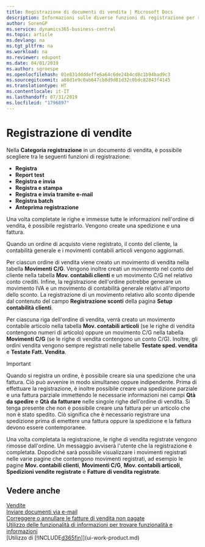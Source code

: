 ```yaml
---
title: Registrazione di documenti di vendita | Microsoft Docs
description: Informazioni sulle diverse funzioni di registrazione per registrare documenti di vendita e sul modo in cui aggiornare documenti registrati.
author: SorenGP
ms.service: dynamics365-business-central
ms.topic: article
ms.devlang: na
ms.tgt_pltfrm: na
ms.workload: na
ms.reviewer: edupont
ms.date: 04/01/2019
ms.author: sgroespe
ms.openlocfilehash: 01e831ddddeffe6a64c6de24b4cd8c1b94bad9c3
ms.sourcegitcommit: a88d1e9c0ab647cb8d9d81d32c0bdc82843f4145
ms.translationtype: HT
ms.contentlocale: it-IT
ms.lasthandoff: 07/31/2019
ms.locfileid: "1796897"
---
```

# <a name="posting-sales"></a>Registrazione di vendite
Nella **Categoria registrazione** in un documento di vendita, è possibile scegliere tra le seguenti funzioni di registrazione:

* **Registra**
* **Report test**
* **Registra e invia**
* **Registra e stampa**
* **Registra e invia tramite e-mail**
* **Registra batch**
* **Anteprima registrazione**

Una volta completate le righe e immesse tutte le informazioni nell'ordine di vendita, è possibile registrarlo. Vengono create una spedizione e una fattura.

Quando un ordine di acquisto viene registrato, il conto del cliente, la contabilità generale e i movimenti contabili articoli vengono aggiornati.

Per ciascun ordine di vendita viene creato un movimento di vendita nella tabella **Movimenti C/G**. Vengono inoltre creati un movimento nel conto del cliente nella tabella **Mov. contabili clienti** e un movimento C/G nel relativo conto crediti. Infine, la registrazione dell'ordine potrebbe generare un movimento IVA e un movimento di contabilità generale relativi all'importo dello sconto. La registrazione di un movimento relativo allo sconto dipende dal contenuto del campo **Registrazione sconti** della pagina **Setup contabilità clienti**.

Per ciascuna riga dell'ordine di vendita, verrà creato un movimento contabile articolo nella tabella **Mov. contabili articoli** (se le righe di vendita contengono numeri di articolo) oppure un movimento C/G nella tabella **Movimenti C/G** (se le righe di vendita contengono un conto C/G). Inoltre, gli ordini vendita vengono sempre registrati nelle tabelle **Testate sped. vendita** e **Testate Fatt. Vendita**.

> [!IMPORTANT]  
>   Quando si registra un ordine, è possibile creare sia una spedizione che una fattura. Ciò può avvenire in modo simultaneo oppure indipendente. Prima di effettuare la registrazione, è inoltre possibile creare una spedizione parziale e una fattura parziale immettendo le necessarie informazioni nei campi **Qtà da spedire** e **Qtà da fatturare** nelle singole righe dell'ordine di vendita. Si tenga presente che non è possibile creare una fattura per un articolo che non è stato spedito. Ciò significa che è necessario registrare una spedizione prima di emettere una fattura oppure la spedizione e la fattura devono essere contemporanee.

Una volta completata la registrazione, le righe di vendita registrate vengono rimosse dall'ordine. Un messaggio avviserà l'utente che la registrazione è completata. Dopodiché sarà possibile visualizzare i movimenti registrati nelle varie pagine che contengono movimenti registrati, ad esempio le pagine **Mov. contabili clienti**, **Movimenti C/G**, **Mov. contabili articoli**, **Spedizioni vendite registrate** e **Fatture di vendita registrate**.  

## <a name="see-also"></a>Vedere anche

[Vendite](sales-manage-sales.md)  
[Inviare documenti via e-mail](ui-how-send-documents-email.md)  
[Correggere o annullare le fatture di vendita non pagate](sales-how-correct-cancel-sales-invoice.md)  
[Utilizzo delle funzionalità di informazioni per trovare funzionalità e informazioni](ui-search.md)  
[Utilizzo di [!INCLUDE[d365fin](includes/d365fin_md.md)]](ui-work-product.md)
